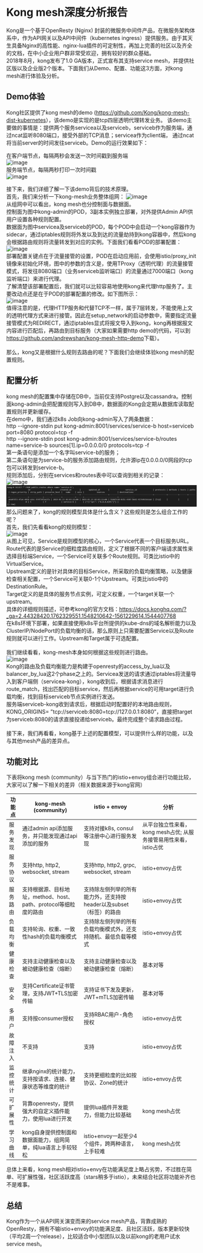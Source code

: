
Kong mesh深度分析报告
==

Kong是一个基于OpenResty (Nginx) 封装的微服务中间件产品，在微服务架构体系中，作为API网关以及API中间件（kubernetes ingress）提供服务。由于其天生具备Nginx的高性能、nginx-lua插件的可定制性，再加上完善的社区以及齐全的文档，在中小企业用户群非常受欢迎，拥有较好的群众基础。  
2018年8月，kong发布了1.0 GA版本，正式宣布其支持service mesh，并提供社区版以及企业版2个版本。下面我们从Demo、配置、功能这3方面，对kong mesh进行体验及分析。

## Demo体验

Kong社区提供了kong mesh的demo (<span>https://github.com/Kong/kong-mesh-dist-kubernetes</span>），该demo是实现的是tcp四层透明代理转发业务。
该demo主要做的事情是：提供两个服务servicea以及serviceb，serviceb作为服务端，通过ncat监听8080端口，接受外部的TCP消息；servicea作为client端，
通过ncat将当前server的时间发往serviceb。Demo的运行效果如下：<br/>

在客户端节点，每隔两秒会发送一次时间戳到服务端  
![image](http://wx4.sinaimg.cn/mw690/0060lm7Tly1g03qgawtcyj30mw06r3ze.jpg)  
服务端节点，每隔两秒打印一次时间戳  
![image](http://wx3.sinaimg.cn/mw690/0060lm7Tly1g03qho3l22j30b305baae.jpg)

接下来，我们详细了解一下该demo背后的技术原理。<br/>
首先，我们来分析一下kong-mesh业务整体组网：
![image](http://wx2.sinaimg.cn/mw690/0060lm7Tly1g03qgawnjnj30hv0fz756.jpg)  
从组网中可以看出，kong mesh也分控制面与数据面。  
控制面为图中kong-admin的POD，3副本实例独立部署，对外提供Admin API供用户设置各种规则配置。  
数据面为图中servicea及serviceb的POD，每个POD中会启动一个kong容器作为sidecar，通过iptables规则将外发以及到达的流量劫持到kong容器中，然后kong会根据路由规则将流量转发到对应的实例。下面我们看看POD的部署配置：  
![image](http://wx4.sinaimg.cn/mw690/0060lm7Tly1g03qgawi1oj30nl0fiq3e.jpg)  
部署配置关键点在于流量接管的设置，POD在启动应用前，会使用istio/proxy_init镜像来初始化环境，图中的参数的含义是，使用TProxy（透明代理）的流量接管模式，将发往8080端口（业务serviceb监听端口）的流量通过7000端口（kong监听端口）来进行代理。  
了解清楚该部署配置后，我们就可以比较容易地使用kong来代理http服务了。主要改动点还是在于POD的部署配置的修改。如下图所示：  
![image](http://wx4.sinaimg.cn/mw690/0060lm7Tly1g03qgawfnij30oc0g4jru.jpg)  
值得注意的是，代理HTTP服务和代替TCP不一样，属于7层转发，不能使用上文的透明代理方式来进行接管。因此在setup_network的启动参数中，需要指定流量接管模式为REDIRECT，通过iptables显式将报文导入到kong，kong再根据报文内容进行匹配后，再路由到目标服务（大家如果需要http demo的代码，可以到<span>https://github.com/andrewshan/kong-mesh-http-demo</span>下载）。  
<br/>
那么，kong又是根据什么规则去路由的呢？下面我们会继续体验kong mesh的配置规则。  

## 配置分析

kong mesh的配置集中存储在DB中，当前仅支持Postgre以及cassandra。控制面kong-admin会把配置规则写入到DB中，数据面的Kong会定期从数据库读取配置规则并更新缓存。  
在demo中，我们通过k8s Job向kong-admin写入了两条数据：  
http --ignore-stdin put kong-admin:8001/services/service-b host=serviceb port=8080 protocol=tcp -f  
http --ignore-stdin post kong-admin:8001/services/service-b/routes name=service-b sources[1].ip=0.0.0.0/0 protocols=tcp -f  
第一条语句是添加一个名字叫service-b的服务；  
第二条语句是为service-b的服务添加路由规则，允许源ip在0.0.0.0/0网段的tcp包可以转发到service-b。  
规则添加后，分别在services和routes表中可以查询到相关的记录：  
![image](http://wx3.sinaimg.cn/mw690/0060lm7Tly1g03qgawo0zj31a1059gm6.jpg)  
![image](7.png)  
那么问题来了，kong的规则模型具体是什么含义？这些规则是怎么组合工作的呢？  
首先，我们先看看kong的规则模型：  
![image](http://wx3.sinaimg.cn/mw690/0060lm7Tly1g03qgawofzj319m057js4.jpg)  
从图上可见，Service是规则模型的核心，一个Service代表一个目标服务URL。  
Route代表的是Service的细粒度路由规则，定义了根据不同的客户端请求属性来选择目标端Service，一个Service可关联多个Route规则。可类比istio中的VirtualService。  
Upstream定义的是针对具体的目标Service，所采取的负载均衡策略，以及健康检查相关配置，一个Service可关联0-1个Upstream。可类比istio中的DestinationRule。  
Target定义的是具体的服务节点实例，可定义权重，一个target关联一个upstream。  
具体的详细规则描述，可参考kong的官方文档：<span>https://docs.konghq.com/?_ga=2.44328420.1762329551.1548210642-1561229614.1544407768</span>
<br/>
在k8s环境下部署，如果直接使用k8s平台所提供的kube-dns的域名解析能力以及ClusterIP/NodePort的负载均衡的话，那么原则上只需要配置Service以及Route规则就可以进行工作。Upstream和Target属于可选配置。  
<br/>
我们继续看看，kong-mesh本身如何根据这些规则进行路由。  
![image](http://wx2.sinaimg.cn/mw690/0060lm7Tly1g03qgd8vt3j30ih0e93z7.jpg)  
Kong的路由及负载均衡能力是构建于openresty的access_by_lua以及balancer_by_lua这2个phase之上的。Servicea发送的请求通过iptables将流量导入到客户端侧（servicea-kong），kong收到后，根据请求消息进行route_match，找出匹配的目标service，然后再根据service的可用target进行负载均衡，找到目标serviceb节点实例进行发送。  
服务端serviceb-kong收到请求后，根据启动时配置好的本地路由规则，KONG_ORIGINS=
”tcp://serviceb:8080=tcp://127.0.0.1:8080”，直接把target为serviceb:8080的请求直接投递给serviceb。最终完成整个请求路由过程。  
 <br/>
接下来，我们再看看，kong基于上述的配置模型，可以提供什么样的功能，以及与其他mesh产品的差异点。  

## 功能对比

下表将kong mesh (community）与当下热门的istio+envoy组合进行功能比较，大家可以了解一下相关的差异（相关数据来源于kong官网）  

| 功能点       | kong-mesh (community) | istio + envoy | 分析      |
| ------      | ------                 | ------       | ------    |
|服务发现	| 通过admin api添加服务，并只能发现通过api添加的服务	|支持对接k8s, consul等注册中心进行服务发现	|从平台独立性来看，kong mesh占优; 从服务接管易用性来看，istio占优|
|服务协议|	支持http, http2, websocket, stream	|支持http, http2, grpc, websocket, stream|	istio+envoy占优|
|服务路由|	支持根据源、目标地址，method、host、path、protocol等细粒度的路由|	支持除左侧列举的所有能力外，还支持按header以及subset（标签）的路由	|istio+envoy占优|
|负载均衡|	支持轮询、权重、一致性hash的负载均衡模式|	支持除左侧列举的所有负载均衡模式外，还支持随机、最低负载等模式|	istio+envoy占优|
|健康检查|	支持主动健康检查以及被动健康检查（熔断）|	支持主动健康检查以及被动健康检查（熔断）	|基本对等|
|安全|	支持Certificate证书管理，支持JWT+TLS加密传输|	支持证书下发及更新，JWT+mTLS加密传输| 	基本对等|
|多用户|	支持按consumer授权|	支持RBAC用户-角色授权|	istio+envoy占优|
|故障注入|	不支持|	支持|	istio+envoy占优|
|监控统计|	继承nginx的统计能力，支持按请求、连接、健康状态等维度的统计|	支持更细粒度的比如按协议、Zone的统计|	istio+envoy占优|
|可扩展性|	背靠openresty，提供强大的自定义插件能力，使用lua进行开发|	提供lua插件开发能力，但能力比较基础|	kong mesh占优|
|学习曲线|	kong自身提供控制面和数据面能力，组网简单，纯lua语言上手较轻松|	istio+envoy一起至少4个组件，跨两种语言，上手较难|	kong mesh占优|

总体上来看，kong mesh相对istio+envy在功能满足度上略占劣势，不过胜在简单、可扩展性强，社区活跃度高（stars稍多于istio），未来结合社区将功能补齐也不是难事。

## 总结

Kong作为一个从API网关演变而来的service mesh产品，背靠成熟的OpenResty，拥有不输istio+envoy的功能满足度、且社区活跃，版本更新较快（平均2周一个release），比较适合中小型团队以及以前kong的老用户试水service mesh。
